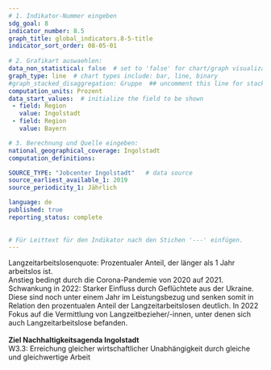 ```yaml
---
# 1. Indikator-Nummer eingeben 
sdg_goal: 8 
indicator_number: 8.5
graph_title: global_indicators.8-5-title
indicator_sort_order: 08-05-01
 
# 2. Grafikart auswaehlen: 
data_non_statistical: false  # set to 'false' for chart/graph visualization 
graph_type: line  # chart types include: bar, line, binary 
#graph_stacked_disaggregation: Gruppe  ## uncomment this line for stacked bars. eplace 'Geschlecht' with the field of aggregation. 
computation_units: Prozent 
data_start_values:  # initialize the field to be shown  
 - field: Region 
   value: Ingolstadt 
 - field: Region 
   value: Bayern 

# 3. Berechnung und Quelle eingeben: 
national_geographical_coverage: Ingolstadt 
computation_definitions:

SOURCE_TYPE: "Jobcenter Ingolstadt"   # data source  
source_earliest_available_1: 2019
source_periodicity_1: Jährlich

language: de   
published: true 
reporting_status: complete
 
 
# Für Leittext für den Indikator nach den Stichen '---' einfügen. 
---
```

Langzeitarbeitslosenquote: Prozentualer Anteil, der länger als 1 Jahr arbeitslos ist. <br>
Anstieg bedingt durch die Corona-Pandemie von 2020 auf 2021. Schwankung in 2022: Starker Einfluss durch Geflüchtete aus der Ukraine. Diese sind noch unter einem Jahr im Leistungsbezug und senken somit in Relation den prozentualen Anteil der Langzeitarbeitslosen deutlich. In 2022 Fokus auf die Vermittlung von Langzeitbezieher/-innen, unter denen sich auch Langzeitarbeitslose befanden.<br>
<br>
<b>Ziel Nachhaltigkeitsagenda Ingolstadt</b><br>
W3.3: Erreichung gleicher wirtschaftlicher Unabhängigkeit durch gleiche und gleichwertige Arbeit
